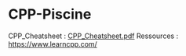 # CPP-Piscine

CPP_Cheatsheet : [CPP_Cheatsheet.pdf](https://github.com/AchelDrinker/CPP-Piscine/files/10537639/CPP_Cheatsheet.pdf)
Ressources : https://www.learncpp.com/

